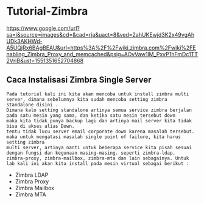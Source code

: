 # Tutorial-Zimbra

https://www.google.com/url?sa=i&source=images&cd=&cad=rja&uact=8&ved=2ahUKEwjd3K2x49vgAhUDk3AKHWd-A5UQjRx6BAgBEAU&url=https%3A%2F%2Fwiki.zimbra.com%2Fwiki%2FEnabling_Zimbra_Proxy_and_memcached&psig=AOvVaw1lM_PxvP1hFmDc1TT2VriB&ust=1551351652704868

## Caca Instalisasi Zimbra Single Server

    Pada tutorial kali ini kita akan mencoba untuk install zimbra multi server, dimana sebelumnya kita sudah mencoba setting zimbra             standalone disini . 
    Dimana kalo setting standalone artinya semua service zimbra berjalan pada satu mesin yang sama, dan ketika satu mesin tersebut down
    maka kita tidak punya backup lagi dan artinya mail server kita tidak bisa di akses alias Down. 
    tentu tidak lucu server email corporate down karena masalah tersebut. maka untuk mengatasi masalah single point of failure, kita harus
    setting zimbra       
    multi server, artinya nanti untuk beberapa service kita pisah sesuai dengan fungsi dan kegunaan masing-masing. seperti zimbra-ldap,         zimbra-proxy, zimbra-mailbox, zimbra-mta dan lain sebagainya. Untuk lab kali ini akan kita install pada mesin virtual sebagai berikut :

* Zimbra LDAP
* Zimbra Proxy
* Zimbra Mailbox
* Zimbra MTA

